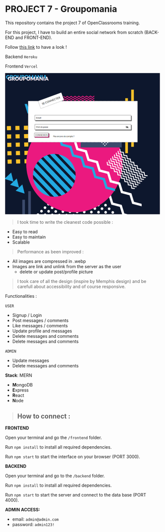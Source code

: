 # PROJECT 7 - Groupomania

This repository contains the project 7 of OpenClassrooms training.

For this project, I have to build an entire social network from scratch (BACK-END and FRONT-END).

Follow [this link](https://open-classrooms-p7.vercel.app/) to have a look !

Backend `Heroku`

Frontend `Vercel`

![img.png](img.png)

> I took time to write the cleanest code possible :
 - Easy to read
 - Easy to maintain
 - Scalable 
> Performance as been improved :
 - All images are compressed in .webp
 - Images are link and unlink from the server as the user 
   - delete or update post/profile picture

>I took care of all the design (inspire by Memphis design) and be carefull about accessibility and of course responsive.

Functionalities :

`USER`
- Signup / Login
- Post messages / comments
- Like messages / comments
- Update profile and messages
- Delete messages and comments
- Delete messages and comments

`ADMIN`
- Update messages
- Delete messages and comments


**Stack**: MERN

- **M**ongoDB
- **E**xpress
- **R**eact
- **N**ode

>## How to connect :

**FRONTEND**

Open your terminal and go the  `/frontend` folder.

Run `npm install` to install all required dependencies.

Run `npm start` to start the interface on your browser (PORT 3000).

**BACKEND**

Open your terminal and go to the `/backend` folder.

Run `npm install` to install all required dependencies.

Run `npm start` to start the server and connect to the data base (PORT 4000).

**ADMIN ACCESS:**

- email: `admin@admin.com`
- password: `admin123!`